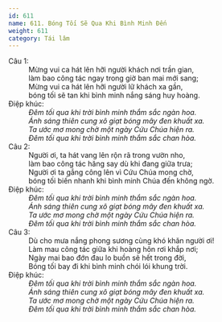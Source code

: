 ```yaml
---
id: 611
name: 611. Bóng Tối Sẽ Qua Khi Bình Minh Đến
weight: 611
category: Tái lâm
---
```

<dl><dt>Câu 1:</dt><dd data-verse="1">Mừng vui ca hát lên hỡi người khách nơi trần gian, <br/>làm bao công tác ngay trong giờ ban mai mới sang; <br/>Mừng vui ca hát lên hỡi người lữ khách xa gần, <br/>bóng tối sẽ tan khi bình minh nắng sáng huy hoàng. </dd><dt>Điệp khúc:</dt><dd data-chorus="1"><em>Ðêm tối qua khi trời bình minh thắm sắc ngàn hoa. <br/>Ánh sáng thiên cung xô giạt bóng mây đen khuất xa. <br/>Ta ước mơ mong chờ một ngày Cứu Chúa hiện ra. <br/>Đêm tối qua khi trời bình minh thắm sắc chan hòa. </em></dd><dt>Câu 2:</dt><dd data-verse="2">Người ơi, ta hát vang lên rộn rã trong vườn nho, <br/>làm bao công tác hăng say dù khi đang giữa trưa; <br/>Người ơi ta gắng công lên vì Cứu Chúa mong chờ, <br/>bóng tối biến nhanh khi bình minh Chúa đến không ngờ. </dd><dt>Điệp khúc:</dt><dd data-chorus="1"><em>Ðêm tối qua khi trời bình minh thắm sắc ngàn hoa. <br/>Ánh sáng thiên cung xô giạt bóng mây đen khuất xa. <br/>Ta ước mơ mong chờ một ngày Cứu Chúa hiện ra. <br/>Đêm tối qua khi trời bình minh thắm sắc chan hòa. </em></dd><dt>Câu 3:</dt><dd data-verse="3">Dù cho mưa nắng phong sương cùng khó khăn người ơi! <br/>Làm mau công tác giữa khi hoàng hôn rơi khắp nơi; <br/>Ngày mai bao đớn đau lo buồn sẽ hết trong đời, <br/>Bóng tối bay đi khi bình minh chói lói khung trời. </dd><dt>Điệp khúc:</dt><dd data-chorus="1"><em>Ðêm tối qua khi trời bình minh thắm sắc ngàn hoa. <br/>Ánh sáng thiên cung xô giạt bóng mây đen khuất xa. <br/>Ta ước mơ mong chờ một ngày Cứu Chúa hiện ra. <br/>Đêm tối qua khi trời bình minh thắm sắc chan hòa. </em></dd></dl>
